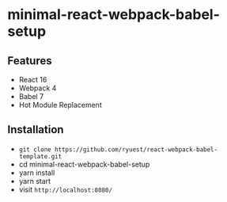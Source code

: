 # minimal-react-webpack-babel-setup

## Features

* React 16
* Webpack 4
* Babel 7
* Hot Module Replacement

## Installation

* `git clone https://github.com/ryuest/react-webpack-babel-template.git`
* cd minimal-react-webpack-babel-setup
* yarn install
* yarn start
* visit `http://localhost:8080/`
